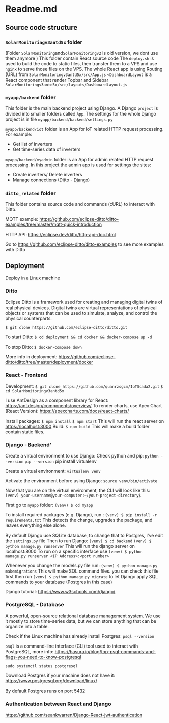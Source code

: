 # Readme.md

## Source code structure

### `SolarMonitoringv3antd5x` folder
(Folder `SolarMonitoring`and`SolarMonitoringv2` is old version, we dont use them anymore )
This folder contain React source code
The `deploy.sh` is used to build the code to static files, then transfer them to a VPS and use `nginx` to serve those files on the VPS. 
The whole React app is using Routing (URL) from `SolarMonitoringv3antd5x/src/App.js`
 `<DashboardLayout` is a  React component that render Topbar and Sidebar `SolarMonitoringv3antd5x/src/layouts/DashboardLayout.js`
 
 ### `myapp/backend` folder
 This folder is the main backend project using Django. A Django `project` is divided into smaller folders called `App`.
 The settings for the whole Django project is in file `myapp/backend/backend/settings.py`
 
 `myapp/backend/iot` folder is an App for IoT related HTTP request processing.  For example: 
 - Get list of inverters
 - Get time-series data of inverters
     
	 
 `myapp/backend/myadmin` folder is an App for admin related HTTP request processing. In this project the admin app is used for settings the sites: 
 - Create inverters/ Delete inverters
 - Manage connections (Ditto - Django)
 
### `ditto_related` folder
This folder contains source code and commands (cURL) to interact with Ditto. 

MQTT example: 
https://github.com/eclipse-ditto/ditto-examples/tree/master/mqtt-quick-introduction

HTTP API:
https://eclipse.dev/ditto/http-api-doc.html

Go to https://github.com/eclipse-ditto/ditto-examples to see more examples with Ditto


## Deployment
Deploy in a Linux machine
### Ditto
Eclipse Ditto is a framework used for creating and managing digital twins of real physical devices. Digital twins are virtual representations of physical objects or systems that can be used to simulate, analyze, and control the physical counterparts.

`$ git clone https://github.com/eclipse-ditto/ditto.git`

To start Ditto:
`$ cd deployment && cd docker && docker-compose up -d`

To stop Ditto:
`$ docker-compose down`

More info in deployment:
https://github.com/eclipse-ditto/ditto/tree/master/deployment/docker




### React - Frontend
Development:
`$ git clone https://github.com/quanrzsgcm/IoTScada2.git`
`$ cd SolarMonitoringv3antd5x`

I use AntDesign as a component library for React:
https://ant.design/components/overview/
To render charts, use Apex Chart (React Version):
https://apexcharts.com/docs/react-charts/


Install packages:
`$ npm install`
`$ npm start`
This will run the react server on  <https://localhost:3000>
Build:
`$ npm build`
This will make a build folder contain static files.

### Django - Backend'
Create a virtual environment to use Django:
Check python and pip:
`python --version`
`pip --version`
pip install virtualenv

Create a virtual environment:
`virtualenv venv`

Activate the environment before using Django:
`source venv/bin/activate`

Now that you are on the virtual environment, the CLI will look like this:
`(venv) your-username@your-computer:~/your-project-directory$`


First go to `myapp` folder:
`(venv) $ cd myapp`

 To install required packages (e.g. Django), run :
`(venv) $ pip install -r requirements.txt` 
This detects the change, upgrades the package, and leaves everything else alone.

By default Django use SQLite database, to change that to Postgres, I've edit the `settings.py` file
Then to run Django:
`(venv) $ cd backend`
`(venv) $ python manage.py runserver`
This will run the django server on localhost:8000
To run on a specific interface use 
`(venv) $ python manage.py runserver <IP Address>:<port number>`

Whenever you change the models.py file run:
`(venv) $ python manage.py makemigrations`
This will make SQL command files. you can check this file first then run
`(venv) $ python manage.py migrate`
to let Django apply SQL commands to your database (Postgres in this case)

Django tutorial: https://www.w3schools.com/django/

### PostgreSQL - Database
A powerful, open-source relational database management system. We use it mostly to store time-series data, but we can store anything that can be organize into a table.

Check if the Linux machine has already install Postgres:
`psql --version`

`psql` is a command-line interface (CLI) tool used to interact with PostgreSQL, more info:
https://hasura.io/blog/top-psql-commands-and-flags-you-need-to-know-postgresql

`sudo systemctl status postgresql`

Download Postgres if your machine does not have it: 
<https://www.postgresql.org/download/linux/>

By default Postgres runs on port 5432


### Authentication between React and Django
https://github.com/seankwarren/Django-React-jwt-authentication





